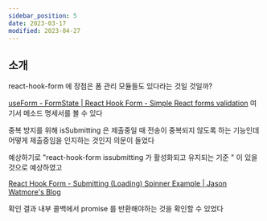 ```yaml
---
sidebar_position: 5
date: 2023-03-17
modified: 2023-04-27
---
```


## 소개

react-hook-form 에 장점은 폼 관리 모듈들도 있다라는 것일 것일까?

[useForm - FormState | React Hook Form - Simple React forms validation](https://react-hook-form.com/api/useform/formstate/)
여기서 메소드 명세서를 볼 수 있다

중복 방지를 위해
isSubmitting 은 제출중일 때 전송이 중복되지 않도록 하는 기능인데
어떻게 제출중임을 인지하는 것인지 의문이 들었다

예상하기로 "react-hook-form issubmitting 가 활성화되고 유지되는 기준 " 이 있을 것으로 예상하였고

[React Hook Form - Submitting (Loading) Spinner Example | Jason Watmore's Blog](https://jasonwatmore.com/post/2021/09/12/react-hook-form-submitting-loading-spinner-example)

확인 결과 내부 콜백에서 promise 를 반환해야하는 것을 확인할 수 있었다
